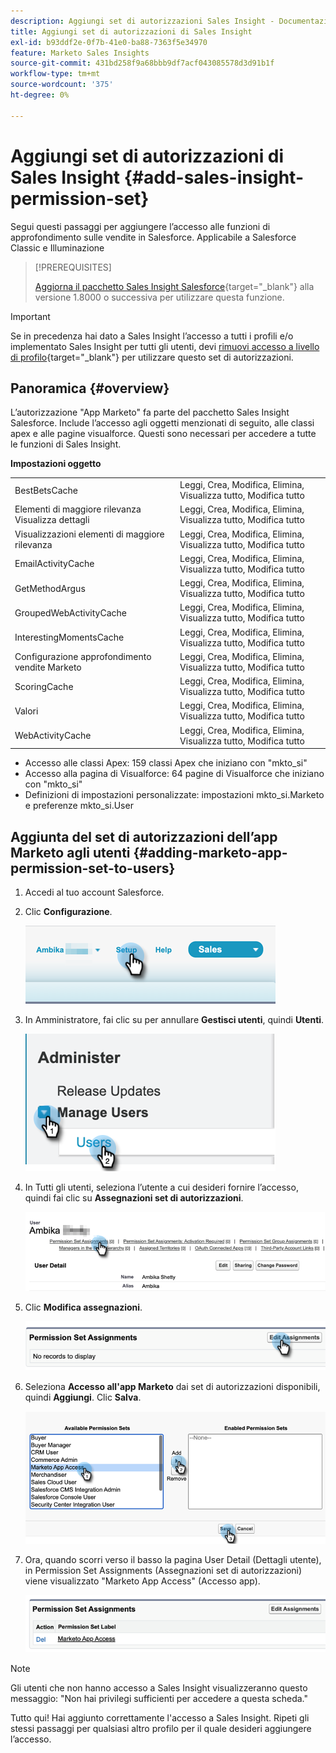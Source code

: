 ```yaml
---
description: Aggiungi set di autorizzazioni Sales Insight - Documentazione Marketo - Documentazione del prodotto
title: Aggiungi set di autorizzazioni di Sales Insight
exl-id: b93ddf2e-0f7b-41e0-ba88-7363f5e34970
feature: Marketo Sales Insights
source-git-commit: 431bd258f9a68bbb9df7acf043085578d3d91b1f
workflow-type: tm+mt
source-wordcount: '375'
ht-degree: 0%

---
```


# Aggiungi set di autorizzazioni di Sales Insight {#add-sales-insight-permission-set}

Segui questi passaggi per aggiungere l’accesso alle funzioni di approfondimento sulle vendite in Salesforce. Applicabile a Salesforce Classic e Illuminazione

>[!PREREQUISITES]
>
>[Aggiorna il pacchetto Sales Insight Salesforce](/help/marketo/product-docs/marketo-sales-insight/msi-for-salesforce/upgrading/upgrading-your-msi-package.md){target="_blank"} alla versione 1.8000 o successiva per utilizzare questa funzione.

>[!IMPORTANT]
>
>Se in precedenza hai dato a Sales Insight l’accesso a tutti i profili e/o implementato Sales Insight per tutti gli utenti, devi [rimuovi accesso a livello di profilo](/help/marketo/product-docs/marketo-sales-insight/msi-for-salesforce/configuration/remove-sales-insight-access.md){target="_blank"} per utilizzare questo set di autorizzazioni.

## Panoramica {#overview}

L’autorizzazione &quot;App Marketo&quot; fa parte del pacchetto Sales Insight Salesforce. Include l’accesso agli oggetti menzionati di seguito, alle classi apex e alle pagine visualforce. Questi sono necessari per accedere a tutte le funzioni di Sales Insight.

**Impostazioni oggetto**

<table> 
 <tbody> 
 <tr> 
   <td>BestBetsCache</td> 
   <td>Leggi, Crea, Modifica, Elimina, Visualizza tutto, Modifica tutto</td> 
  </tr> 
  <tr> 
   <td>Elementi di maggiore rilevanza Visualizza dettagli</td> 
   <td>Leggi, Crea, Modifica, Elimina, Visualizza tutto, Modifica tutto</td> 
  </tr> 
  <tr> 
   <td>Visualizzazioni elementi di maggiore rilevanza</td> 
   <td>Leggi, Crea, Modifica, Elimina, Visualizza tutto, Modifica tutto</td> 
  </tr> 
  <tr> 
   <td>EmailActivityCache</td> 
   <td>Leggi, Crea, Modifica, Elimina, Visualizza tutto, Modifica tutto</td> 
  </tr> 
  <tr> 
   <td>GetMethodArgus</td> 
   <td>Leggi, Crea, Modifica, Elimina, Visualizza tutto, Modifica tutto</td> 
  </tr> 
  <tr> 
   <td>GroupedWebActivityCache</td> 
   <td>Leggi, Crea, Modifica, Elimina, Visualizza tutto, Modifica tutto</td> 
  </tr> 
  <tr> 
   <td>InterestingMomentsCache</td> 
   <td>Leggi, Crea, Modifica, Elimina, Visualizza tutto, Modifica tutto</td> 
  </tr> 
  <tr> 
   <td>Configurazione approfondimento vendite Marketo</td> 
   <td>Leggi, Crea, Modifica, Elimina, Visualizza tutto, Modifica tutto</td> 
  </tr> 
  <tr> 
   <td>ScoringCache</td> 
   <td>Leggi, Crea, Modifica, Elimina, Visualizza tutto, Modifica tutto</td> 
  </tr> 
  <tr> 
   <td>Valori</td> 
   <td>Leggi, Crea, Modifica, Elimina, Visualizza tutto, Modifica tutto</td> 
  </tr> 
  <tr> 
   <td>WebActivityCache</td> 
   <td>Leggi, Crea, Modifica, Elimina, Visualizza tutto, Modifica tutto</td> 
  </tr> 
 </tbody> 
</table>

* Accesso alle classi Apex: 159 classi Apex che iniziano con &quot;mkto_si&quot;
* Accesso alla pagina di Visualforce: 64 pagine di Visualforce che iniziano con &quot;mkto_si&quot;
* Definizioni di impostazioni personalizzate: impostazioni mkto_si.Marketo e preferenze mkto_si.User

## Aggiunta del set di autorizzazioni dell’app Marketo agli utenti {#adding-marketo-app-permission-set-to-users}

1. Accedi al tuo account Salesforce.

1. Clic **Configurazione**.

   ![](assets/add-sales-insight-permission-set-1.png)

1. In Amministratore, fai clic su per annullare **Gestisci utenti**, quindi **Utenti**.

   ![](assets/add-sales-insight-permission-set-2.png)

1. In Tutti gli utenti, seleziona l’utente a cui desideri fornire l’accesso, quindi fai clic su **Assegnazioni set di autorizzazioni**.

   ![](assets/add-sales-insight-permission-set-3.png)

1. Clic **Modifica assegnazioni**.

   ![](assets/add-sales-insight-permission-set-4.png)

1. Seleziona **Accesso all&#39;app Marketo** dai set di autorizzazioni disponibili, quindi **Aggiungi**. Clic **Salva**.

   ![](assets/add-sales-insight-permission-set-5.png)

1. Ora, quando scorri verso il basso la pagina User Detail (Dettagli utente), in Permission Set Assignments (Assegnazioni set di autorizzazioni) viene visualizzato &quot;Marketo App Access&quot; (Accesso app).

   ![](assets/add-sales-insight-permission-set-6.png)

>[!NOTE]
>
>Gli utenti che non hanno accesso a Sales Insight visualizzeranno questo messaggio: &quot;Non hai privilegi sufficienti per accedere a questa scheda.&quot;

Tutto qui! Hai aggiunto correttamente l&#39;accesso a Sales Insight. Ripeti gli stessi passaggi per qualsiasi altro profilo per il quale desideri aggiungere l’accesso.
